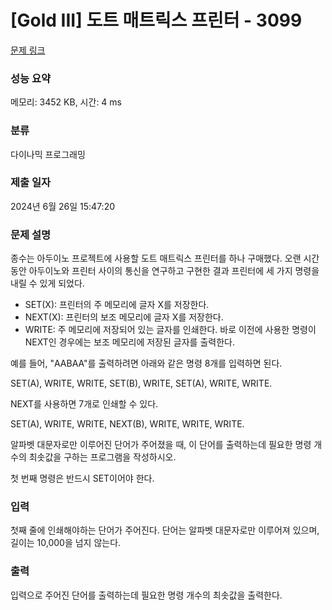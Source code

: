 # [Gold III] 도트 매트릭스 프린터 - 3099 

[문제 링크](https://www.acmicpc.net/problem/3099) 

### 성능 요약

메모리: 3452 KB, 시간: 4 ms

### 분류

다이나믹 프로그래밍

### 제출 일자

2024년 6월 26일 15:47:20

### 문제 설명

<p>종수는 아두이노 프로젝트에 사용할 도트 매트릭스 프린터를 하나 구매했다. 오랜 시간동안 아두이노와 프린터 사이의 통신을 연구하고 구현한 결과 프린터에 세 가지 명령을 내릴 수 있게 되었다.</p>

<ul>
	<li>SET(X): 프린터의 주 메모리에 글자 X를 저장한다.</li>
	<li>NEXT(X): 프린터의 보조 메모리에 글자 X를 저장한다.</li>
	<li>WRITE: 주 메모리에 저장되어 있는 글자를 인쇄한다. 바로 이전에 사용한 명령이 NEXT인 경우에는 보조 메모리에 저장된 글자를 출력한다.</li>
</ul>

<p>예를 들어, "AABAA"를 출력하려면 아래와 같은 명령 8개를 입력하면 된다.</p>

<p>SET(A), WRITE, WRITE, SET(B), WRITE, SET(A), WRITE, WRITE. </p>

<p>NEXT를 사용하면 7개로 인쇄할 수 있다.</p>

<p>SET(A), WRITE, WRITE, NEXT(B), WRITE, WRITE, WRITE. </p>

<p>알파벳 대문자로만 이루어진 단어가 주어졌을 때, 이 단어를 출력하는데 필요한 명령 개수의 최솟값을 구하는 프로그램을 작성하시오.</p>

<p>첫 번째 명령은 반드시 SET이어야 한다.</p>

### 입력 

 <p>첫째 줄에 인쇄해야하는 단어가 주어진다. 단어는 알파벳 대문자로만 이루어져 있으며, 길이는 10,000을 넘지 않는다. </p>

### 출력 

 <p>입력으로 주어진 단어를 출력하는데 필요한 명령 개수의 최솟값을 출력한다.</p>

